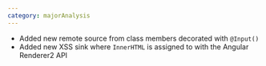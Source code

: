 ```yaml
---
category: majorAnalysis
---
```

* Added new remote source from class members decorated with `@Input()`
* Added new XSS sink where `InnerHTML` is assigned to with the Angular Renderer2 API
